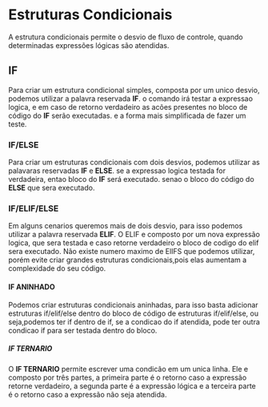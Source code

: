 # Estruturas Condicionais 

A estrutura condicionais permite o desvio de fluxo de controle, quando determinadas expressões lógicas são atendidas.

## IF

Para criar um estrutura condicional simples, composta por um unico desvio, podemos utilizar a palavra reservada **IF**. o comando irá testar a expressao logica, e em caso de retorno verdadeiro as acões presentes no bloco de código do **IF** serão executadas. e a forma mais simplificada de fazer um teste.

### IF/ELSE

Para criar um estruturas condicionais com dois desvios, podemos utilizar as palavaras reservadas **IF** e **ELSE**. se a expressao logica testada for verdadeira, entao bloco do **IF** será executado. senao  o bloco do código do **ELSE** que sera executado.
### IF/ELIF/ELSE

Em alguns cenarios queremos mais de dois desvio, para isso podemos utilizar a palavra reservada **ELIF**. O ELIF e composto por um nova expressão logica, que sera testada e caso retorne verdadeiro o bloco de codigo do elif sera executado. Não existe numero maximo de ElIFS que podemos utilizar, porém evite criar grandes estruturas condicionais,pois elas aumentam a complexidade do seu código.
#### IF ANINHADO
Podemos criar estruturas condicionais aninhadas, para isso basta adicionar estruturas if/elif/else dentro do bloco de código de estruturas if/elif/else, ou seja,podemos ter if dentro de if, se a condicao do if atendida, pode ter outra condicao if para ser testada dentro do bloco.

##### IF TERNARIO

O **IF TERNARIO** permite escrever uma condicão em um unica linha. Ele e composto por três partes, a primeira parte é o retorno caso a expressão retorne verdadeiro, a segunda parte é a expressão lógica e a terceira parte é o retorno caso a expressão não seja atendida.
